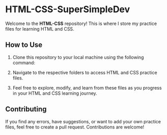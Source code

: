 # HTML-CSS-SuperSimpleDev

Welcome to the **HTML-CSS** repository! This is where I store my practice files for learning HTML and CSS.


## How to Use

1. Clone this repository to your local machine using the following command:

2. Navigate to the respective folders to access HTML and CSS practice files.

3. Feel free to explore, modify, and learn from these files as you progress in your HTML and CSS learning journey.

## Contributing

If you find any errors, have suggestions, or want to add your own practice files, feel free to create a pull request. Contributions are welcome!


